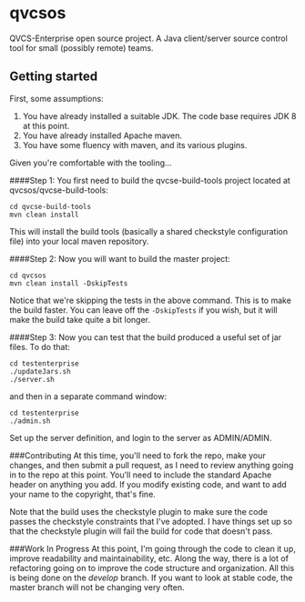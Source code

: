 qvcsos
======

QVCS-Enterprise open source project. A Java client/server source control tool for small (possibly remote) teams.

## Getting started

First, some assumptions:

1. You have already installed a suitable JDK. The code base requires JDK 8 at this point.
2. You have already installed Apache maven.
3. You have some fluency with maven, and its various plugins.

Given you're comfortable with the tooling...

####Step 1:
You first need to build the qvcse-build-tools project located at qvcsos/qvcse-build-tools:

```
cd qvcse-build-tools
mvn clean install
```

This will install the build tools (basically a shared checkstyle configuration file) into your local maven repository.

####Step 2:
Now you will want to build the master project:

```
cd qvcsos
mvn clean install -DskipTests
```

Notice that we're skipping the tests in the above command. This is to make the build faster. You can leave off the ```-DskipTests``` if you wish, but it will make the build take quite a bit longer.

####Step 3:
Now you can test that the build produced a useful set of jar files. To do that:

```
cd testenterprise
./updateJars.sh
./server.sh
```

and then in a separate command window:

```
cd testenterprise
./admin.sh
```

Set up the server definition, and login to the server as ADMIN/ADMIN.

###Contributing
At this time, you'll need to fork the repo, make your changes, and then submit a pull request, as I need to review anything going in to the repo at this point. You'll need to include the standard
Apache header on anything you add. If you modify existing code, and want to add your name to the copyright, that's fine.

Note that the build uses the checkstyle plugin to make sure the code passes the checkstyle constraints that I've adopted. I have things set up so that the checkstyle plugin will fail the build for
code that doesn't pass.

###Work In Progress
At this point, I'm going through the code to clean it up, improve readability and maintainability, etc. Along the way, there is a lot of refactoring going on to improve the code structure and
organization. All this is being done on the *develop* branch. If you want to look at stable code, the master branch will not be changing very often.
